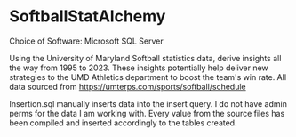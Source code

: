 # SoftballStatAlchemy
Choice of Software: Microsoft SQL Server

Using the University of Maryland Softball statistics data, derive insights all the way from 1995 to 2023. 
These insights potentially help deliver new strategies to the UMD Athletics department to boost the team's win rate.
All data sourced from https://umterps.com/sports/softball/schedule

Insertion.sql manually inserts data into the insert query. I do not have admin perms for the data I am working with. Every value from the source files has been compiled and inserted accordingly to the tables created.

